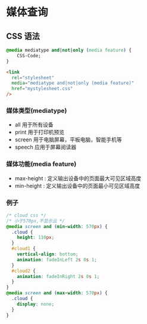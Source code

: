 # 媒体查询

## CSS 语法

```css
@media mediatype and|not|only (media feature) {
    CSS-Code;
}
```

```html
<link
  rel="stylesheet"
  media="mediatype and|not|only (media feature)"
  href="mystylesheet.css"
/>
```

### 媒体类型(mediatype)

- all 用于所有设备
- print 用于打印机预览
- screen 用于电脑屏幕，平板电脑，智能手机等
- speech 应用于屏幕阅读器

### 媒体功能(media feature)

- max-height : 定义输出设备中的页面最大可见区域高度
- min-height : 定义输出设备中的页面最小可见区域高度

### 例子

```css
/* cloud css */
/* 小于570px,不显示云 */
@media screen and (min-width: 570px) {
  .cloud {
    height: 110px;
  }
  #cloud1 {
    vertical-align: bottom;
    animation: fadeInLeft 2s 0s 1;
  }
  #cloud2 {
    animation: fadeInRight 2s 0s 1;
  }
}
@media screen and (max-width: 570px) {
  .cloud {
    display: none;
  }
}
```
